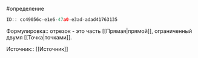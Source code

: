 #определение

```javascript
ID:: cc49056c-e1e6-47a0-e3ad-adad41763135
```

Формулировка:: отрезок - это часть [[Прямая|прямой]], ограниченный двумя [[Точка|точками]].

Источник:: [[Источник]]